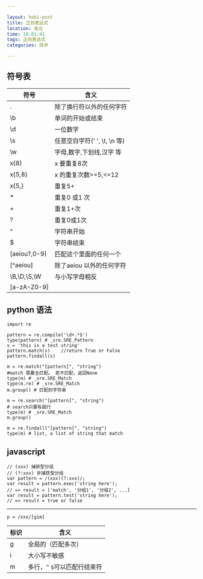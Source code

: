 ```yaml
---

layout: hebi-post
title: 正则表达式
location: 淮北
time: 18:01:41
tags: 正则表达式
categories: 技术

---
```


## 符号表
| 符号  | 含义 |
| ---   | --- |
|  .      | 除了换行符以外的任何字符 |
|  \b     | 单词的开始或结束 |
|  \d     | 一位数字 |
|  \s     | 任意空白字符(' ', \t, \n 等) |
|  \w     | 字母,数字,下划线,汉字 等 |
|  x{8}   | x 要重复8次 |
|  x{5,8} | x 的重复次数>=5,<=12 |
|  x{5,}  | 重复5+ |
|  *      | 重复0 或1 次 |
|  +      | 重复1+次 |
|  ?      | 重复0或1次 |
|  ^      | 字符串开始 |
|  $      | 字符串结束 |
|  [aeiou?,0-9]  | 匹配这个里面的任何一个 |
|  [^aeiou]      | 除了aeiou 以外的任何字符 |
|  \B,\D,\S,\W   | 与小写字母相反 |
| [a-zA-Z0-9]    |   |

## python 语法

```
import re

pattern = re.compile('\d+.*$')
type(pattern) # _sre.SRE_Pattern
s = 'this is a test string'
pattern.match(s)    //return True or False
pattern.findall(s)

m = re.match("[pattern]", "string")
#match 需要全匹配。 若不匹配，返回None
type(m) # _sre.SRE_Match
type(m.re) # _sre.SRE_Match
m.group() # 匹配的字符串

m = re.search("[pattern]", "string")
# search只要有就行
type(m) # _sre.SRE_Match
m.group()

m = re.findall("[pattern]", "string")
type(m) # list, a list of string that match
```

## javascript

```
// (xxx) 捕获型分组
// (?:xxx) 非捕获型分组
var pattern = /(xxx)(?:xxx)/;
var result = pattern.exec('string here');
// => result = ['match', '分组1', '分组2', ...]
var result = pattern.test('string here');
// => result = true or false
```

---

`p = /xxx/[gim]`

|  标识 |  含义 |
|  ---  |  ---    |
| g | 全局的（匹配多次）|
| i | 大小写不敏感 |
| m | 多行，`^` `$`可以匹配行结束符 |
